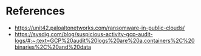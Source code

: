 # References 
- https://unit42.paloaltonetworks.com/ransomware-in-public-clouds/
- https://sysdig.com/blog/suspicious-activity-gcp-audit-logs/#:~:text=GCP%20audit%20logs%20are%20a,containers%2C%20binaries%2C%20and%20data